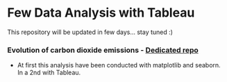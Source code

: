 # Few Data Analysis with Tableau

This repository will be updated in few days... stay tuned :)

### Evolution of carbon dioxide emissions - [Dedicated repo](https://github.com/obrunet/Evolution_of_carbon_dioxide_emissions)
 * At first this analysis have been conducted with matplotlib and seaborn. In a 2nd with Tableau.
